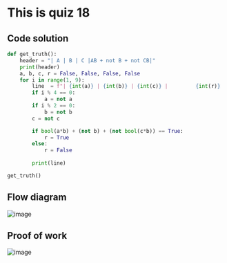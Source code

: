 # This is quiz 18

## Code solution
```.py
def get_truth():
    header = "| A | B | C |AB + not B + not CB|"
    print(header)
    a, b, c, r = False, False, False, False
    for i in range(1, 9):
        line  = f"| {int(a)} | {int(b)} | {int(c)} |         {int(r)}         |"
        if i % 4 == 0:
            a = not a
        if i % 2 == 0:
            b = not b
        c = not c

        if bool(a*b) + (not b) + (not bool(c*b)) == True:
            r = True
        else:
            r = False
            
        print(line)

get_truth()
```

## Flow diagram
![image](https://github.com/user-attachments/assets/22bd468e-add2-4c5e-8766-fdd3a729e255)

## Proof of work
![image](https://github.com/user-attachments/assets/93508463-a8f1-43d8-8aa8-4ed2858c8ea1)
